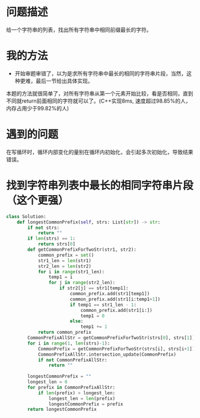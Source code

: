 # 问题描述
给一个字符串的列表，找出所有字符串中相同前缀最长的字符。

# 我的方法
- 开始审题审错了，以为是求所有字符串中最长的相同的字符串片段，当然，这种更难，最后一节给出具体实现。

本题的方法就很简单了，对所有字符串从第一个元素开始比较，看是否相同，直到不同就return前面相同的字符就可以了。(C++实现8ms, 速度超过98.85%的人， 内存占用少于99.82%的人)

# 遇到的问题
在写循环时，循环内部变化的量别在循环内初始化，会引起多次初始化，导致结果错误。


# 找到字符串列表中最长的相同字符串片段（这个更强）
```python
class Solution:
    def longestCommonPrefix(self, strs: List[str]) -> str:
        if not strs:
            return ""
        if len(strs) == 1:
            return strs[0]
        def getCommonPrefixForTwoStr(str1, str2):
            common_prefix = set()
            str1_len = len(str1)
            str2_len = len(str2)
            for i in range(str1_len):
                temp1 = i
                for j in range(str2_len):
                    if str2[j] == str1[temp1]:
                        common_prefix.add(str1[temp1])
                        common_prefix.add(str1[i:temp1+1])
                        if temp1 == str1_len - 1:
                            common_prefix.add(str1[i:])
                            temp1 = 0
                        else:
                            temp1 += 1
            return common_prefix
        CommonPrefixAllStr = getCommonPrefixForTwoStr(strs[0], strs[1])
        for i in range(1, len(strs)-1):
            CommonPrefix = getCommonPrefixForTwoStr(strs[i], strs[i+1])
            CommonPrefixAllStr.intersection_update(CommonPrefix)
            if not CommonPrefixAllStr:
                return ""
        
        longestCommonPrefix = ""
        longest_len = 0
        for prefix in CommonPrefixAllStr:
            if len(prefix) > longest_len:
                longest_len = len(prefix)
                longestCommonPrefix = prefix
        return longestCommonPrefix
```

